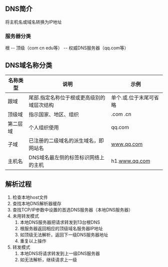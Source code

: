 ## DNS简介

将主机名或域名转换为IP地址

### 服务器分类

根 -- 顶级（com cn edu等） --  权威DNS服务器（qq.com等）

## DNS域名称分类

 名称类型 | 说明                                      | 示例                   
 -------- | ----------------------------------------- | ---------------------- 
 跟域     | 尾部.指定名称位于根或更高级别的域层次结构 | 单个.或.位于末尾可省略 
 顶级域   | 指示国家、地区、组织                      | .com .cn               
 第二层域 | 个人组织使用                              | qq.com                 
 子域     | 已注册的二级域名的派生域名，即网站名      | www.qq.com            
 主机名 | DNS域名最左侧的标签标识网络上的主机 | h1.www.qq.com 

## 解析过程

1. 检查本地host文件
2. 查找本地DNS解析器缓存
3. 查找TCP/IP参数中设置的首选DNS服务器（本地DNS服务器）
4. 未用转发模式
   1. 本地DNS服务器把请求转发到13台根DNS
   2. 根服务器返回相应的顶级域名服务器IP地址
   3. 如顶级无法解析，返回下一级DNS服务器地址
   4. 重复以上操作
5. 转发模式
   1. 本地DNS将请求转发到上一级DNS服务器
   2. 如无法解析，继续请求上一级

